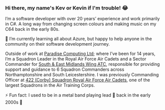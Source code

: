 ### Hi there, my name's Kev or Kevin if I'm trouble! 😂

I’m a software developer with over 20 years’ experience and work primarily in C#. A long way from changing screen colours and making music on my C64 back in the early 80s.

🌱 I’m currently learning all about Azure, but happy to help anyone in the community on their software development journey.

Outside of work at [Paradise Computing Ltd](https://www.paradisecomputing.co.uk/); where I’ve been for 14 years, I’m a Squadron Leader in the Royal Air Force Air Cadets and a Sector Commander for [South & East Midlands Wing ATC](https://semidsatc.org.uk/), responsible for providing support and guidance to 6 Squadron Commanders across Northamptonshire and South Leicestershire. I was previously Commanding Officer at [422 (Corby) Squadron Royal Air Force Air Cadets](http://422corbyatc.co.uk/), one of the largest Squadrons in the Air Training Corps.

⚡ Fun fact: I used to be in a metal band playing lead 🎸 back in the early 2000s 🤘 
